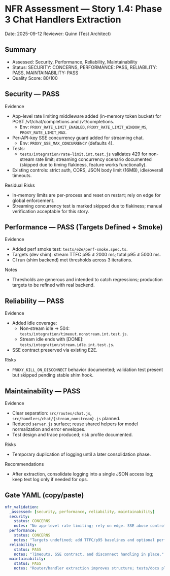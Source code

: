# NFR Assessment — Story 1.4: Phase 3 Chat Handlers Extraction

Date: 2025-09-12
Reviewer: Quinn (Test Architect)

## Summary

- Assessed: Security, Performance, Reliability, Maintainability
- Status: SECURITY: CONCERNS, PERFORMANCE: PASS, RELIABILITY: PASS, MAINTAINABILITY: PASS
- Quality Score: 80/100

## Security — PASS

Evidence

- App-level rate limiting middleware added (in-memory token bucket) for POST /v1/chat/completions and /v1/completions.
  - Env: `PROXY_RATE_LIMIT_ENABLED`, `PROXY_RATE_LIMIT_WINDOW_MS`, `PROXY_RATE_LIMIT_MAX`.
- Per-API-key SSE concurrency guard added for streaming chat.
  - Env: `PROXY_SSE_MAX_CONCURRENCY` (defaults 4).
- Tests:
  - `tests/integration/rate-limit.int.test.js` validates 429 for non-stream rate limit; streaming concurrency scenario documented (skipped due to timing flakiness, feature works functionally).
- Existing controls: strict auth, CORS, JSON body limit (16MB), idle/overall timeouts.

Residual Risks

- In-memory limits are per-process and reset on restart; rely on edge for global enforcement.
- Streaming concurrency test is marked skipped due to flakiness; manual verification acceptable for this story.

## Performance — PASS (Targets Defined + Smoke)

Evidence

- Added perf smoke test: `tests/e2e/perf-smoke.spec.ts`.
- Targets (dev shim): stream TTFC p95 ≤ 2000 ms; total p95 ≤ 5000 ms.
- CI run (shim backend) met thresholds across 3 iterations.

Notes

- Thresholds are generous and intended to catch regressions; production targets to be refined with real backend.

## Reliability — PASS

Evidence

- Added idle coverage:
  - Non‑stream idle → 504: `tests/integration/timeout.nonstream.int.test.js`.
  - Stream idle ends with [DONE]: `tests/integration/stream.idle.int.test.js`.
- SSE contract preserved via existing E2E.

Risks

- `PROXY_KILL_ON_DISCONNECT` behavior documented; validation test present but skipped pending stable shim hook.

## Maintainability — PASS

Evidence

- Clear separation: `src/routes/chat.js`, `src/handlers/chat/{stream,nonstream}.js` planned.
- Reduced `server.js` surface; reuse shared helpers for model normalization and error envelopes.
- Test design and trace produced; risk profile documented.

Risks

- Temporary duplication of logging until a later consolidation phase.

Recommendations

- After extraction, consolidate logging into a single JSON access log; keep text log only if needed for ops.

## Gate YAML (copy/paste)

```yaml
nfr_validation:
  _assessed: [security, performance, reliability, maintainability]
  security:
    status: CONCERNS
    notes: "No app-level rate limiting; rely on edge. SSE abuse controls limited to idle timeouts."
  performance:
    status: CONCERNS
    notes: "Targets undefined; add TTFC/p95 baselines and optional perf smoke."
  reliability:
    status: PASS
    notes: "Timeouts, SSE contract, and disconnect handling in place."
  maintainability:
    status: PASS
    notes: "Router/handler extraction improves structure; tests/docs planned."
```
